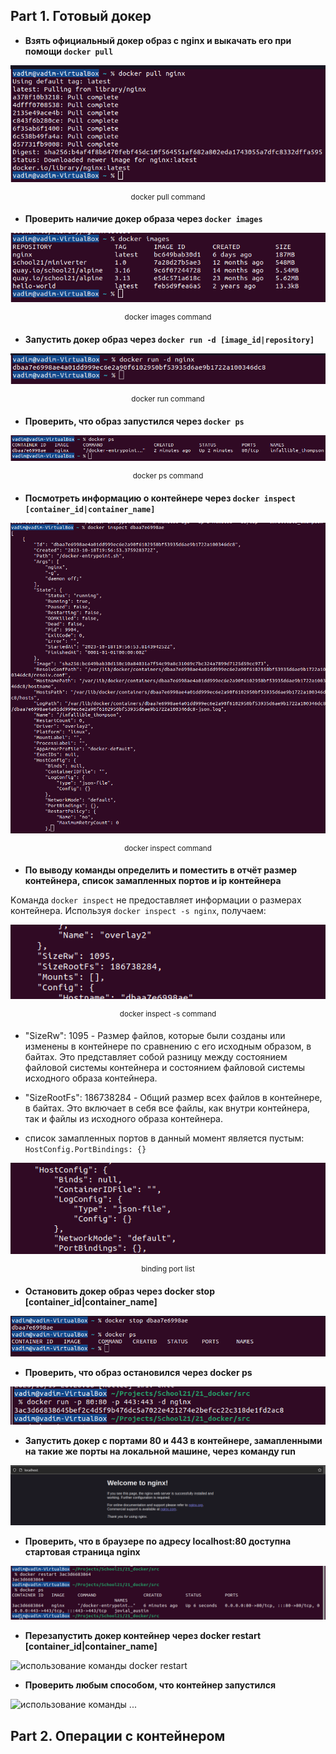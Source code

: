 ## Part 1. Готовый докер

* **Взять официальный докер образ с nginx и выкачать его при помощи `docker pull`**

<p align="center">
  <img src="../images/part_1.1.png" />
  <p align="center">
    <sup> docker pull command </sup>
  </p>
</p>

* **Проверить наличие докер образа через `docker images`**

<p align="center">
  <img src="../images/part_1.2.png" />
  <p align="center">
    <sup> docker images command </sup>
  </p>
</p>

* **Запустить докер образ через `docker run -d [image_id|repository]`**

<p align="center">
  <img src="../images/part_1.3.png" />
  <p align="center">
    <sup> docker run command </sup>
  </p>
</p>

* **Проверить, что образ запустился через `docker ps`**

<p align="center">
  <img src="../images/part_1.4.png" />
  <p align="center">
    <sup> docker ps command </sup>
  </p>
</p>

* **Посмотреть информацию о контейнере через `docker inspect [container_id|container_name]`**

<p align="center">
  <img src="../images/part_1.5.png" />
  <p align="center">
    <sup> docker inspect command </sup>
  </p>
</p>

* **По выводу команды определить и поместить в отчёт размер контейнера, список замапленных портов и ip контейнера**

Kоманда `docker inspect` не предоставляет информации о размерах контейнера.
Используя `docker inspect -s nginx`, получаем:

<p align="center">
  <img src="../images/part_1.5.1.png" />
  <p align="center">
    <sup> docker inspect -s command </sup>
  </p>
</p>

  - "SizeRw": 1095 - Размер файлов, которые были созданы или изменены в контейнере
  по сравнению с его исходным образом, в байтах. Это представляет собой разницу
  между состоянием файловой системы контейнера и состоянием файловой системы
  исходного образа контейнера.
  - "SizeRootFs": 186738284 - Общий размер всех файлов в контейнере, в байтах.
  Это включает в себя все файлы, как внутри контейнера, так и файлы из исходного
  образа контейнера.


  - список замапленных портов в данный момент является пустым: `HostConfig.PortBindings: {}`

<p align="center">
  <img src="../images/part_1.5.2.png" />
  <p align="center">
    <sup> binding port list </sup>
  </p>
</p>

* **Остановить докер образ через docker stop [container_id|container_name]**

![использование команды docker stop](../images/part_1.6.png)

* **Проверить, что образ остановился через docker ps**

![использование команды docker ps](../images/part_1.7.png)

* **Запустить докер с портами 80 и 443 в контейнере, замапленными на такие же порты на локальной машине, через команду run**

![использование команды docker run](../images/part_1.8.png)

* **Проверить, что в браузере по адресу localhost:80 доступна стартовая страница nginx**

![проверка localhost:80 в браузере](../images/part_1.9.png)

* **Перезапустить докер контейнер через docker restart [container_id|container_name]**

![использование команды docker restart](../images/part_1.10.png)

* **Проверить любым способом, что контейнер запустился**

![использование команды ...](../images/part_1.11.png)

## Part 2. Операции с контейнером
